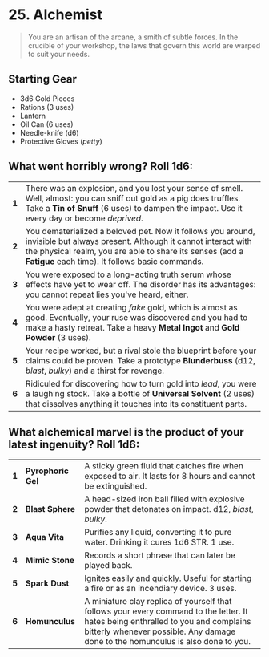 # 25. Alchemist

> You are an artisan of the arcane, a smith of subtle forces. In the crucible of your workshop, the laws that govern this world are warped to suit your needs. 

## Starting Gear

- 3d6 Gold Pieces
- Rations (3 uses)
- Lantern
- Oil Can (6 uses)
- Needle-knife (d6)
- Protective Gloves (_petty_)

## What went horribly wrong? Roll 1d6:

|       |                                                                                                                                                                                                                                     |
| ----- | ----------------------------------------------------------------------------------------------------------------------------------------------------------------------------------------------------------------------------------- |
| **1** | There was an explosion, and you lost your sense of smell. Well, almost: you can sniff out gold as a pig does truffles. Take a **Tin of Snuff** (6 uses) to dampen the impact. Use it every day or become _deprived_.                                  |
| **2** | You dematerialized a beloved pet. Now it follows you around, invisible but always present. Although it cannot interact with the physical realm, you are able to share its senses (add a **Fatigue** each time). It follows basic commands. |
| **3** | You were exposed to a long-acting truth serum whose effects have yet to wear off. The disorder has its advantages: you cannot repeat lies you've heard, either.                                                                     |
| **4** | You were adept at creating _fake_ gold, which is almost as good. Eventually, your ruse was discovered and you had to make a hasty retreat. Take a heavy **Metal Ingot** and **Gold Powder** (3 uses).                                                    |
| **5** | Your recipe worked, but a rival stole the blueprint before your claims could be proven. Take a prototype **Blunderbuss** (d12, _blast_, _bulky_) and a thirst for revenge.                                                        |
| **6** | Ridiculed for discovering how to turn gold into _lead_, you were a laughing stock. Take a bottle of **Universal Solvent** (2 uses) that dissolves anything it touches into its constituent parts.                                   |

## What alchemical marvel is the product of your latest ingenuity? Roll 1d6:

|       |                    |                                                                                                                                                                                                                      |
| ----- | ------------------ | -------------------------------------------------------------------------------------------------------------------------------------------------------------------------------------------------------------------- |
| **1** | **Pyrophoric Gel** | A sticky green fluid that catches fire when exposed to air. It lasts for 8 hours and cannot be extinguished.                                                                                                |
| **2** | **Blast Sphere**   | A head-sized iron ball filled with explosive powder that detonates on impact. d12, _blast_, _bulky_.                                                                                                             |
| **3** | **Aqua Vita**      | Purifies any liquid, converting it to pure water. Drinking it cures 1d6 STR. 1 use.                                                                                                                                         |
| **4** | **Mimic Stone**    | Records a short phrase that can later be played back.                                                                                                                                                     |
| **5** | **Spark Dust**     | Ignites easily and quickly. Useful for starting a fire or as an incendiary device. 3 uses.                                                                                                                           |
| **6** | **Homunculus**     | A miniature clay replica of yourself that follows your every command to the letter. It hates being enthralled to you and complains bitterly whenever possible. Any damage done to the homunculus is also done to you. |
